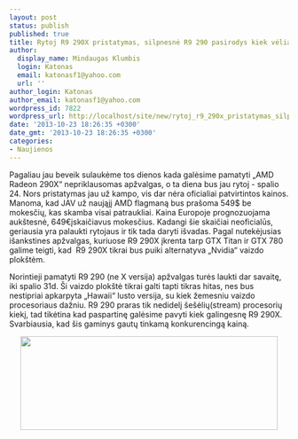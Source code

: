 ```yaml
---
layout: post
status: publish
published: true
title: Rytoj R9 290X pristatymas, silpnesnė R9 290 pasirodys kiek vėliau
author:
  display_name: Mindaugas Klumbis
  login: Katonas
  email: katonasf1@yahoo.com
  url: ''
author_login: Katonas
author_email: katonasf1@yahoo.com
wordpress_id: 7822
wordpress_url: http://localhost/site/new/rytoj_r9_290x_pristatymas_silpnesne_r9_290_pasirodys_kiek_veliau/
date: '2013-10-23 18:26:35 +0300'
date_gmt: '2013-10-23 18:26:35 +0300'
categories:
- Naujienos
---
```

<p>
	Pagaliau jau beveik sulaukėme tos dienos kada galėsime pamatyti &bdquo;AMD Radeon 290X&ldquo; nepriklausomas apžvalgas, o ta diena bus jau rytoj - spalio 24. Nors pristatymas jau už kampo, vis dar nėra oficialiai patvirtintos kainos. Manoma, kad JAV už naująjį AMD flagmaną bus pra&scaron;oma 549$ be mokesčių, kas skamba visai patraukliai. Kaina Europoje prognozuojama auk&scaron;tesnė, 649&euro;įskaičiavus mokesčius. Kadangi &scaron;ie skaičiai neoficialūs, geriausia yra palaukti rytojaus ir tik tada daryti i&scaron;vadas. Pagal nutekėjusias i&scaron;ankstines apžvalgas, kuriuose R9 290X įkrenta tarp GTX Titan ir GTX 780 galime teigti, kad &nbsp;R9 290X tikrai bus puiki alternatyva &bdquo;Nvidia&ldquo; vaizdo plok&scaron;tėm.</p>
<p>
	Norintieji pamatyti R9 290 (ne X versija) apžvalgas turės laukti dar savaitę, iki spalio 31d. &Scaron;i vaizdo plok&scaron;tė tikrai galti tapti tikras hitas, nes bus nestipriai apkarpyta &bdquo;Hawaii&ldquo; lusto versija, su kiek žemesniu vaizdo procesoriaus dažniu. R9 290 praras tik nedidelį &scaron;e&scaron;ėlių(stream) procesorių kiekį, tad tikėtina kad paspartinę galėsime pavyti kiek galingesnę R9 290X. Svarbiausia, kad &scaron;is gaminys gautų tinkamą konkurencingą kainą.</p>
<p style="text-align: center;">
	<a href="http://technews.lt/userfiles/AMD-R9-290-series-launch-dates.jpg"><img alt="" src="http://technews.lt/userfiles/AMD-R9-290-series-launch-dates.jpg" style="width: 464px; height: 169px;" /></a></p>
